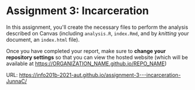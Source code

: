 # Assignment 3: Incarceration
In this assignment, you'll create the necessary files to perform the analysis described on Canvas (including `analysis.R`, `index.Rmd`, and by _knitting_ your document, an `index.html` file).

Once you have completed your report, make sure to **change your repository settings** so that you can view the hosted website (which will be available at https://ORGANIZATION_NAME.github.io/REPO_NAME)

URL: https://info201b-2021-aut.github.io/assignment-3---incarceration-JunnaC/
